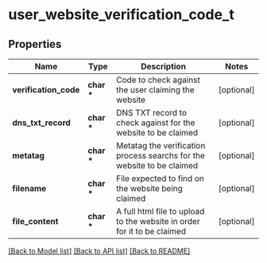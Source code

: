 # user_website_verification_code_t

## Properties
Name | Type | Description | Notes
------------ | ------------- | ------------- | -------------
**verification_code** | **char \*** | Code to check against the user claiming the website | [optional] 
**dns_txt_record** | **char \*** | DNS TXT record to check against for the website to be claimed | [optional] 
**metatag** | **char \*** | Metatag the verification process searchs for the website to be claimed | [optional] 
**filename** | **char \*** | File expected to find on the website being claimed | [optional] 
**file_content** | **char \*** | A full html file to upload to the website in order for it to be claimed | [optional] 

[[Back to Model list]](../README.md#documentation-for-models) [[Back to API list]](../README.md#documentation-for-api-endpoints) [[Back to README]](../README.md)


